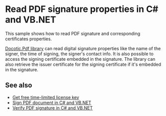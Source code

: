 # Read PDF signature properties in C# and VB.NET
This sample shows how to read PDF signature and corresponding certificates properties.

[Docotic.Pdf library](https://bitmiracle.com/pdf-library/) can read digital signature properties like the name of the signer, the time of signing, the signer's contact info. It is also possible to access the signing certificate embedded in the signature. The library can also retrieve the issuer certificate for the signing certificate if it's embedded in the signature.

## See also
* [Get free time-limited license key](https://bitmiracle.com/pdf-library/download)
* [Sign PDF document in C# and VB.NET](https://bitmiracle.com/pdf-library/signatures/sign)
* [Verify PDF signature in C# and VB.NET](https://bitmiracle.com/pdf-library/signatures/verify)